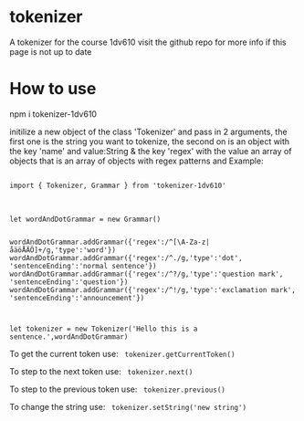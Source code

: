 
# tokenizer
A tokenizer for the course 1dv610
visit the github repo for more info if this page is not up to date

# How to use
npm i tokenizer-1dv610

initilize a new object of the class 'Tokenizer' and pass in 2 arguments, the first one is the string you want to tokenize, the second on
is an object with the key 'name' and value:String & the key 'regex' with the value an array of objects that is an array of objects with regex patterns and 
Example: 

<code>
import { Tokenizer, Grammar } from 'tokenizer-1dv610'

</code>
<br />
<code>
let wordAndDotGrammar = new Grammar()

wordAndDotGrammar.addGrammar({'regex':/^[\A-Za-z|åäöÅÄÖ]+/g,'type':'word'})
wordAndDotGrammar.addGrammar({'regex':/^\./g,'type':'dot', 'sentenceEnding':'normal sentence'})
wordAndDotGrammar.addGrammar({'regex':/^\?/g,'type':'question mark', 'sentenceEnding':'question'})
wordAndDotGrammar.addGrammar({'regex':/^\!/g,'type':'exclamation mark', 'sentenceEnding':'announcement'})


let tokenizer = new Tokenizer('Hello this is a sentence.',wordAndDotGrammar)
</code>


To get the current token use:
<code>
tokenizer.getCurrentToken()
</code>

To step to the next token use:
<code>
tokenizer.next()
</code>

To step to the previous token use:
<code>
tokenizer.previous()
</code>

To change the string use:
<code>
tokenizer.setString('new string')
</code>

